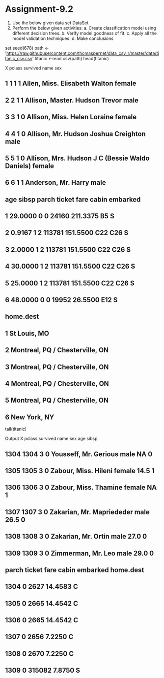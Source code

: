 # Assignment-9.2
1. Use the below given data set
DataSet
2. Perform the below given activities:
a. Create classification model using different decision trees.
b. Verify model goodness of fit.
c. Apply all the model validation techniques.
d. Make conclusions

set.seed(678)
path <- 'https://raw.githubusercontent.com/thomaspernet/data_csv_r/master/data/titanic_csv.csv'
titanic <-read.csv(path)
head(titanic)

X pclass survived                                            name    sex
## 1 1      1        1                   Allen, Miss. Elisabeth Walton female
## 2 2      1        1                  Allison, Master. Hudson Trevor   male
## 3 3      1        0                    Allison, Miss. Helen Loraine female
## 4 4      1        0            Allison, Mr. Hudson Joshua Creighton   male
## 5 5      1        0 Allison, Mrs. Hudson J C (Bessie Waldo Daniels) female
## 6 6      1        1                             Anderson, Mr. Harry   male
##       age sibsp parch ticket     fare   cabin embarked
## 1 29.0000     0     0  24160 211.3375      B5        S
## 2  0.9167     1     2 113781 151.5500 C22 C26        S
## 3  2.0000     1     2 113781 151.5500 C22 C26        S
## 4 30.0000     1     2 113781 151.5500 C22 C26        S
## 5 25.0000     1     2 113781 151.5500 C22 C26        S
## 6 48.0000     0     0  19952  26.5500     E12        S
##                         home.dest
## 1                    St Louis, MO
## 2 Montreal, PQ / Chesterville, ON
## 3 Montreal, PQ / Chesterville, ON
## 4 Montreal, PQ / Chesterville, ON
## 5 Montreal, PQ / Chesterville, ON
## 6                    New York, NY
tail(titanic)

Output
X pclass survived                      name    sex  age sibsp
## 1304 1304      3        0     Yousseff, Mr. Gerious   male   NA     0
## 1305 1305      3        0      Zabour, Miss. Hileni female 14.5     1
## 1306 1306      3        0     Zabour, Miss. Thamine female   NA     1
## 1307 1307      3        0 Zakarian, Mr. Mapriededer   male 26.5     0
## 1308 1308      3        0       Zakarian, Mr. Ortin   male 27.0     0
## 1309 1309      3        0        Zimmerman, Mr. Leo   male 29.0     0
##      parch ticket    fare cabin embarked home.dest
## 1304     0   2627 14.4583              C          
## 1305     0   2665 14.4542              C          
## 1306     0   2665 14.4542              C          
## 1307     0   2656  7.2250              C          
## 1308     0   2670  7.2250              C          
## 1309     0 315082  7.8750              S
